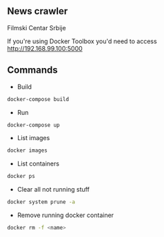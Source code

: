 ## News crawler

Filmski Centar Srbije

If you're using Docker Toolbox you'd need to access http://192.168.99.100:5000

## Commands

- Build
```sh
docker-compose build
```

- Run
```sh
docker-compose up
```

- List images
```sh
docker images
```

- List containers
```sh
docker ps
```

- Clear all not running stuff
```sh
docker system prune -a
```

- Remove running docker container
```sh
docker rm -f <name>
```
